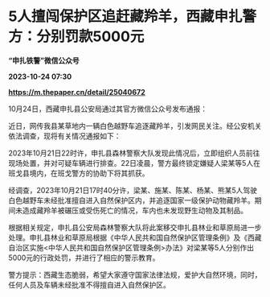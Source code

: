 # 5人擅闯保护区追赶藏羚羊，西藏申扎警方：分别罚款5000元
**“申扎铁警”微信公众号**

**2023-10-24 07:30**

**https://m.thepaper.cn/detail/25040672**

10月24日，西藏申扎县公安局通过其官方微信公众号发布通报：

近日，网传我县某草地内一辆白色越野车追逐藏羚羊，引发网民关注。经公安机关依法调查，现将有关情况通报如下：

2023年10月21日22时许，申扎县森林警察大队发现此情况后，立即组织人员前往现场处置，并对可疑车辆进行排查。22日凌晨，警方最终锁定嫌疑人梁某等5人在班戈县境内，在班戈警方的协助下将其抓获。

经调查，2023年10月21日17时40分许，梁某、施某、陈某、杨某、熊某5人驾驶白色越野车未经批准擅自进入自然保护区内，并追逐国家一级保护动物藏羚羊。期间未造成藏羚羊被碾压或受伤死亡的情况，车内也未发现野生动物及其制品。

根据相关规定，申扎县公安局森林警察大队将此案移交申扎县林业和草原局进一步处理。申扎县林业和草原局根据《中华人民共和国自然保护区管理条例》及《西藏自治区实施<中华人民共和国自然保护区管理条例>办法》对梁某等5人分别作出5000元的行政处罚，并进行了相应的警示教育。

警方提示：西藏生态脆弱，希望大家遵守国家法律法规，爱护大自然环境，同时，任何人员及车辆未经批准不得擅自进入自然保护区。